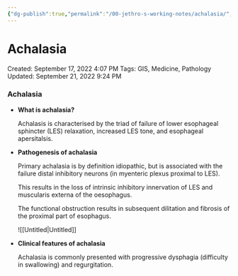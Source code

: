 ```yaml
---
{"dg-publish":true,"permalink":"/00-jethro-s-working-notes/achalasia/","dgPassFrontmatter":true}
---
```



# Achalasia

Created: September 17, 2022 4:07 PM
Tags: GIS, Medicine, Pathology
Updated: September 21, 2022 9:24 PM

### Achalasia

- **What is achalasia?**
    
    Achalasis is characterised by the triad of failure of lower esophageal sphincter (LES) relaxation, increased LES tone, and esophageal apersitalsis.
    
- **Pathogenesis of achalasia**
    
    Primary achalasia is by definition idiopathic, but is associated with the failure distal inhibitory neurons (in myenteric plexus proximal to LES).
    
    This results in the loss of intrinsic inhibitory innervation of LES and muscularis externa of the oesophagus.
    
    The functional obstruction results in subsequent dilitation and fibrosis of the proximal part of esophagus.
    
    ![[Untitled\|Untitled]]
    
- **Clinical features of achalasia**
    
    Achalasia is commonly presented with progressive dysphagia (difficulty in swallowing) and regurgitation.